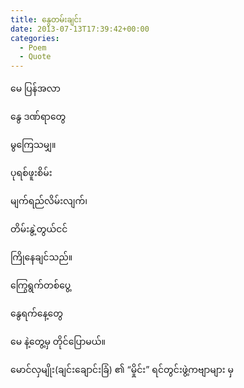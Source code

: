 ```yaml
---
title: နွေတမ်းချင်း
date: 2013-07-13T17:39:42+00:00
categories:
  - Poem
  - Quote
---
```

မေ ပြန်အလာ
  
နွေ ဒဏ်ရာတွေ
  
မွကြေသမျှ။

ပုရစ်ဖူးစိမ်း
  
မျက်ရည်လိမ်းလျက်၊
  
တိမ်းနွဲ့တွယ်ငင်
  
ကြိုနေချင်သည်။

ကြွေရွက်တစ်ပွေ့
  
နွေရက်နေ့တွေ
  
မေ နဲ့တွေ့မှ တိုင်ပြောမယ်။

မောင်လှမျိုး(ချင်းချောင်းခြံ) ၏ “မှိုင်း” ရင်တွင်းဖွဲ့ကဗျာများ မှ